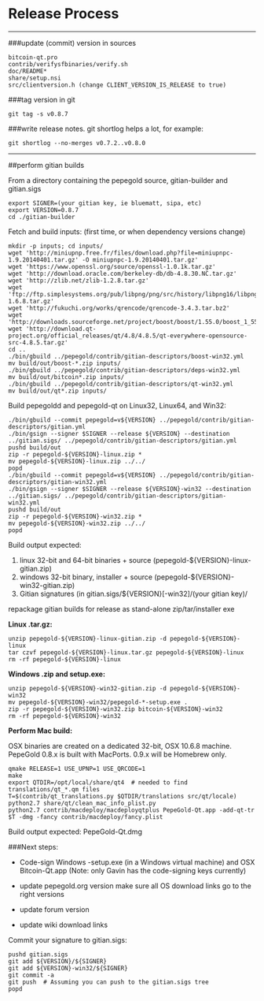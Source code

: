 Release Process
====================

* * *

###update (commit) version in sources


	bitcoin-qt.pro
	contrib/verifysfbinaries/verify.sh
	doc/README*
	share/setup.nsi
	src/clientversion.h (change CLIENT_VERSION_IS_RELEASE to true)

###tag version in git

	git tag -s v0.8.7

###write release notes. git shortlog helps a lot, for example:

	git shortlog --no-merges v0.7.2..v0.8.0

* * *

##perform gitian builds

 From a directory containing the pepegold source, gitian-builder and gitian.sigs
  
	export SIGNER=(your gitian key, ie bluematt, sipa, etc)
	export VERSION=0.8.7
	cd ./gitian-builder

 Fetch and build inputs: (first time, or when dependency versions change)

	mkdir -p inputs; cd inputs/
	wget 'http://miniupnp.free.fr/files/download.php?file=miniupnpc-1.9.20140401.tar.gz' -O miniupnpc-1.9.20140401.tar.gz'
	wget 'https://www.openssl.org/source/openssl-1.0.1k.tar.gz'
	wget 'http://download.oracle.com/berkeley-db/db-4.8.30.NC.tar.gz'
	wget 'http://zlib.net/zlib-1.2.8.tar.gz'
	wget 'ftp://ftp.simplesystems.org/pub/libpng/png/src/history/libpng16/libpng-1.6.8.tar.gz'
	wget 'http://fukuchi.org/works/qrencode/qrencode-3.4.3.tar.bz2'
	wget 'http://downloads.sourceforge.net/project/boost/boost/1.55.0/boost_1_55_0.tar.bz2'
	wget 'http://download.qt-project.org/official_releases/qt/4.8/4.8.5/qt-everywhere-opensource-src-4.8.5.tar.gz'
	cd ..
	./bin/gbuild ../pepegold/contrib/gitian-descriptors/boost-win32.yml
	mv build/out/boost-*.zip inputs/
	./bin/gbuild ../pepegold/contrib/gitian-descriptors/deps-win32.yml
	mv build/out/bitcoin*.zip inputs/
	./bin/gbuild ../pepegold/contrib/gitian-descriptors/qt-win32.yml
	mv build/out/qt*.zip inputs/

 Build pepegoldd and pepegold-qt on Linux32, Linux64, and Win32:
  
	./bin/gbuild --commit pepegold=v${VERSION} ../pepegold/contrib/gitian-descriptors/gitian.yml
	./bin/gsign --signer $SIGNER --release ${VERSION} --destination ../gitian.sigs/ ../pepegold/contrib/gitian-descriptors/gitian.yml
	pushd build/out
	zip -r pepegold-${VERSION}-linux.zip *
	mv pepegold-${VERSION}-linux.zip ../../
	popd
	./bin/gbuild --commit pepegold=v${VERSION} ../pepegold/contrib/gitian-descriptors/gitian-win32.yml
	./bin/gsign --signer $SIGNER --release ${VERSION}-win32 --destination ../gitian.sigs/ ../pepegold/contrib/gitian-descriptors/gitian-win32.yml
	pushd build/out
	zip -r pepegold-${VERSION}-win32.zip *
	mv pepegold-${VERSION}-win32.zip ../../
	popd

  Build output expected:

  1. linux 32-bit and 64-bit binaries + source (pepegold-${VERSION}-linux-gitian.zip)
  2. windows 32-bit binary, installer + source (pepegold-${VERSION}-win32-gitian.zip)
  3. Gitian signatures (in gitian.sigs/${VERSION}[-win32]/(your gitian key)/

repackage gitian builds for release as stand-alone zip/tar/installer exe

**Linux .tar.gz:**

	unzip pepegold-${VERSION}-linux-gitian.zip -d pepegold-${VERSION}-linux
	tar czvf pepegold-${VERSION}-linux.tar.gz pepegold-${VERSION}-linux
	rm -rf pepegold-${VERSION}-linux

**Windows .zip and setup.exe:**

	unzip pepegold-${VERSION}-win32-gitian.zip -d pepegold-${VERSION}-win32
	mv pepegold-${VERSION}-win32/pepegold-*-setup.exe .
	zip -r pepegold-${VERSION}-win32.zip bitcoin-${VERSION}-win32
	rm -rf pepegold-${VERSION}-win32

**Perform Mac build:**

  OSX binaries are created on a dedicated 32-bit, OSX 10.6.8 machine.
  PepeGold 0.8.x is built with MacPorts.  0.9.x will be Homebrew only.

	qmake RELEASE=1 USE_UPNP=1 USE_QRCODE=1
	make
	export QTDIR=/opt/local/share/qt4  # needed to find translations/qt_*.qm files
	T=$(contrib/qt_translations.py $QTDIR/translations src/qt/locale)
	python2.7 share/qt/clean_mac_info_plist.py
	python2.7 contrib/macdeploy/macdeployqtplus PepeGold-Qt.app -add-qt-tr $T -dmg -fancy contrib/macdeploy/fancy.plist

 Build output expected: PepeGold-Qt.dmg

###Next steps:

* Code-sign Windows -setup.exe (in a Windows virtual machine) and
  OSX Bitcoin-Qt.app (Note: only Gavin has the code-signing keys currently)

* update pepegold.org version
  make sure all OS download links go to the right versions

* update forum version

* update wiki download links

Commit your signature to gitian.sigs:

	pushd gitian.sigs
	git add ${VERSION}/${SIGNER}
	git add ${VERSION}-win32/${SIGNER}
	git commit -a
	git push  # Assuming you can push to the gitian.sigs tree
	popd

